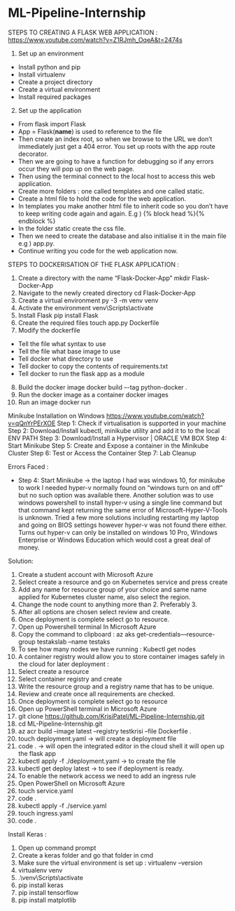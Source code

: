 # ML-Pipeline-Internship

STEPS TO CREATING A FLASK WEB APPLICATION : https://www.youtube.com/watch?v=Z1RJmh_OqeA&t=2474s

1.	Set up an environment
-	Install python and pip
-	Install virtualenv
-	Create a project directory
-	Create a virtual environment
-	Install required packages 
2.	Set up the application
-	From flask import Flask
-	App = Flask(__name__) is used to reference to the file
-	Then create an index root, so when we browse to the URL we don’t immediately just get a 404 error. You set up roots with the app route decorator.
-	Then we are going to have a function for debugging so if any errors occur they will pop up on the web page.
-	Then using the terminal connect to the local host to access this web application.
-	Create more folders : one called templates and one called static.
-	Create a html file to hold the code for the web application.
-	In templates you make another html file to inherit code so you don’t have to keep writing code again and again. E.g ) {% block head %}{% endblock %}
-	In the folder static create the css file.
-	Then we need to create the database and also initialise it in the main file e.g ) app.py.
-	Continue writing you code for the web application now.

STEPS TO DOCKERISATION OF THE FLASK APPLICATION :

1.	Create a directory with the name “Flask-Docker-App”  mkdir Flask-Docker-App 
2.	Navigate to the newly created directory  cd Flask-Docker-App
3.	Create a virtual environment py -3 -m venv venv
4.	Activate the environment  venv\Scripts\activate
5.	Install Flask  pip install Flask
6.	Create the required files touch app.py Dockerfile
7.	Modify the dockerfile
-	Tell the file what syntax to use
-	Tell the file what base image to use
-	Tell docker what directory to use
-	Tell docker to copy the contents of requirements.txt
-	Tell docker to run the flask app as a module
8.	Build the docker image docker build –-tag python-docker .
9.	Run the docker image as a container docker images
10.	Run an image docker run


Minikube Installation on Windows  https://www.youtube.com/watch?v=qQnYrPErXOE
Step 1: Check if virtualisation is supported in your machine
Step 2: Download/Install kubectl, minikube utility and add it to to the local ENV PATH
Step 3: Download/Install a Hypervisor | ORACLE VM BOX
Step 4: Start  Minikube 
Step 5: Create and Expose a container in the Minikube Cluster
Step 6: Test or Access the Container
Step 7: Lab Cleanup

Errors Faced :
-	Step 4: Start Minikube -> the laptop I had was windows 10, for minikube to work I needed hyper-v normally found on “windows turn on and off” but no such option was available there. Another solution was to use windows powershell to install hyper-v using a single line command but that command kept returning the same error of Microsoft-Hyper-V-Tools is unknown. Tried a few more solutions including restarting my laptop and going on BIOS settings however hyper-v was not found there either. Turns out hyper-v can only be installed on windows 10 Pro, Windows Enterprise or Windows Education which would cost a great deal of money.

Solution:
1.	Create a student account with Microsoft Azure
2.	 Select create a resource and go on Kubernetes service and press create
3.	Add any name for resource group of your choice and same name applied for Kubernetes cluster name, also select the region.
4.	Change the node count to anything more than 2. Preferably 3.
5.	After all options are chosen select review and create.
6.	Once deployment is complete select go to resource.
7.	Open up Powershell terminal In Microsoft Azure
8.	Copy the command to clipboard : az aks get-credentials—resource-group testakslab –name testaks
9.	To see how many nodes we have running : Kubectl get nodes 
10.	A container registry would allow you to store container images safely in the cloud for later deployment :
1.	Select create a resource
2.	Select container registry and create
3.	Write the resource group and a registry name that has to be unique.
4.	Review and create once all requirements are checked.
5.	Once deployment is complete select go to resource
6.	Open up PowerShell terminal in Microsoft Azure
7.	git clone https://github.com/KrisiPatel/ML-Pipeline-Internship.git
8.	cd ML-Pipeline-Internship.git
9.	az acr build –image latest –registry testkrisi –file Dockerfile .
10.	touch deployment.yaml -> will create a deployment file
11.	code . -> will open the integrated editor in the cloud shell it will open up the flask app
12.	kubectl apply -f ./deployment.yaml -> to create the file
13.	kubectl get deploy latest  -> to see if deployment is ready.
11.	 To enable the network access we need to add an ingress rule
1.	Open PowerShell on Microsoft Azure
2.	touch service.yaml
3.	code .
4.	kubectl apply -f  ./service.yaml
5.	touch ingress.yaml
6.	code .

Install Keras :

1.	Open up command prompt
2.	Create a keras folder and go that folder in cmd
3.	Make sure the virtual environment is set up : virtualenv –version
4.	virtualenv venv
5.	.\venv\Scripts\activate
6.	pip install keras
7.	pip install tensorflow
8.	pip install matplotlib 

